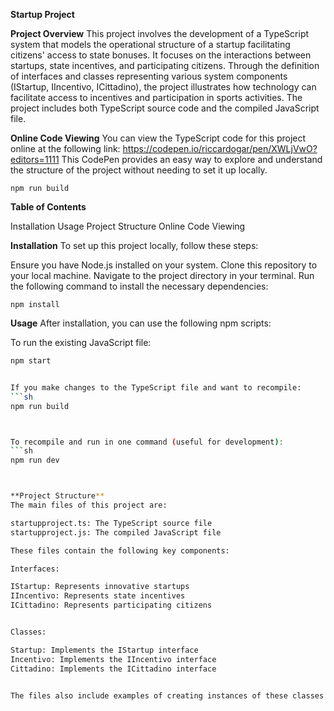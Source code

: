 **Startup Project**


**Project Overview**
This project involves the development of a TypeScript system that models the operational structure of a startup facilitating citizens' access to state bonuses. It focuses on the interactions between startups, state incentives, and participating citizens.
Through the definition of interfaces and classes representing various system components (IStartup, IIncentivo, ICittadino), the project illustrates how technology can facilitate access to incentives and participation in sports activities.
The project includes both TypeScript source code and the compiled JavaScript file.

**Online Code Viewing**
You can view the TypeScript code for this project online at the following link:
https://codepen.io/riccardogar/pen/XWLjVwO?editors=1111
This CodePen provides an easy way to explore and understand the structure of the project without needing to set it up locally.

```npm run build```

**Table of Contents**

Installation
Usage
Project Structure
Online Code Viewing

**Installation**
To set up this project locally, follow these steps:

Ensure you have Node.js installed on your system.
Clone this repository to your local machine.
Navigate to the project directory in your terminal.
Run the following command to install the necessary dependencies:

`npm install `

**Usage**
After installation, you can use the following npm scripts:

To run the existing JavaScript file:

```sh
npm start


If you make changes to the TypeScript file and want to recompile:
```sh
npm run build



To recompile and run in one command (useful for development):
```sh
npm run dev



**Project Structure**
The main files of this project are:

startupproject.ts: The TypeScript source file
startupproject.js: The compiled JavaScript file

These files contain the following key components:

Interfaces:

IStartup: Represents innovative startups
IIncentivo: Represents state incentives
ICittadino: Represents participating citizens


Classes:

Startup: Implements the IStartup interface
Incentivo: Implements the IIncentivo interface
Cittadino: Implements the ICittadino interface


The files also include examples of creating instances of these classes and demonstrating their interactions.



